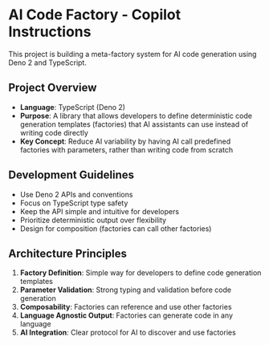 # AI Code Factory - Copilot Instructions

This project is building a meta-factory system for AI code generation using Deno 2 and TypeScript.

## Project Overview
- **Language**: TypeScript (Deno 2)
- **Purpose**: A library that allows developers to define deterministic code generation templates (factories) that AI assistants can use instead of writing code directly
- **Key Concept**: Reduce AI variability by having AI call predefined factories with parameters, rather than writing code from scratch

## Development Guidelines
- Use Deno 2 APIs and conventions
- Focus on TypeScript type safety
- Keep the API simple and intuitive for developers
- Prioritize deterministic output over flexibility
- Design for composition (factories can call other factories)

## Architecture Principles
1. **Factory Definition**: Simple way for developers to define code generation templates
2. **Parameter Validation**: Strong typing and validation before code generation
3. **Composability**: Factories can reference and use other factories
4. **Language Agnostic Output**: Factories can generate code in any language
5. **AI Integration**: Clear protocol for AI to discover and use factories

